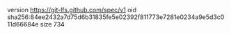 version https://git-lfs.github.com/spec/v1
oid sha256:84ee2432a7d75d6b31835fe5e02392f811773e7281e0234a9e5d3c011d66684e
size 734
